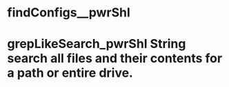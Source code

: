 # findConfigs__pwrShl
# grepLikeSearch_pwrShl  String search all files and their contents for a path or entire drive.
